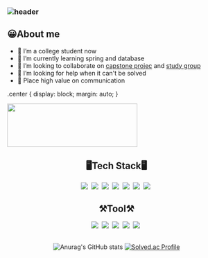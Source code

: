 ### ![header](https://capsule-render.vercel.app/api?type=Waving&text=welcome&color=3CB371&fontColor=ffffff&fontAlignY=35&fontSize=60&height=150)

## 😀About me
- 🔭 I’m a college student now<br>
- 🌱 I’m currently learning spring and database<br>
- 👯 I’m looking to collaborate on [capstone projec](https://www.notion.so/HMAC-message-integrity-SW-ccf379f7db974e1e890d420e00a7aa23) and [study group]()<br>
- 🤔 I’m looking for help when it can't be solved<br>
- 💬 Place high value on communication<br>

.center {
  display: block;
  margin: auto;
}

<img src="https://i.namu.wiki/i/1OgQfusyxvTYr6HcoYzN9NZD1sUG85_8_pKNN9uhCqdAJ8MpedtjeQgvY7MNjzs2PnQ1GvqVDJwaiot8C5ELeQ.webp" width="300" height="100"></right>


<div align="center">
 
## 🖥Tech Stack🖥
<div align="center">
</div>
<img src="https://img.shields.io/badge/JAVA-007396?style=flat&logo=openjdk&logoColor=white"/>&nbsp; <img src="https://img.shields.io/badge/C-A8B9CC?style=flat&logo=c&logoColor=white"/>&nbsp; <img src="https://img.shields.io/badge/C++-00599C?style=flat&logo=cplusplus&logoColor=white"/>&nbsp; <img src="https://img.shields.io/badge/SPRING-6DB33F?style=flat&logo=spring&logoColor=white"/>&nbsp; <img src="https://img.shields.io/badge/SPRINGBOOT-6DB33F?style=flat&logo=springboot&logoColor=white"/>&nbsp;  <img src="https://img.shields.io/badge/LINUX-FCC624?style=flat&logo=linux&logoColor=white"/>&nbsp; <img src="https://img.shields.io/badge/Raspberry Pi-A22846?style=flat&logo=raspberrypi&logoColor=white"/>&nbsp;
<br>
 
## ⚒Tool⚒
<div align="center">
</div>
<img src="https://img.shields.io/badge/Visual studio-5C2D91?style=flat&logo=visualstudio&logoColor=white"/>&nbsp; <img src="https://img.shields.io/badge/Visual studio code-007ACC?style=flat&logo=visualstudiocode&logoColor=white"/>&nbsp; <img src="https://img.shields.io/badge/Eclipse-2C2255?style=flat&logo=eclipseide&logoColor=white"/>&nbsp; <img src="https://img.shields.io/badge/Intellij-000000?style=flat&logo=intellijidea&logoColor=white"/>&nbsp <img src="https://img.shields.io/badge/SQL Server-A22846?style=flat&logo=microsoftsqlserver&logoColor=white"/>&nbsp;

 <br>
 <br>
 
 ![Anurag's GitHub stats](https://github-readme-stats.vercel.app/api?username=Jung-won-seok&show_icons=true&theme=vue)
 [![Solved.ac Profile](http://mazassumnida.wtf/api/v2/generate_badge?boj=ukksj0621)](https://solved.ac/ukksj0621/)
 
<!--
**Jung-won-seok/Jung-won-seok** is a ✨ _special_ ✨ repository because its `README.md` (this file) appears on your GitHub profile.



Here are some ideas to get you started:

- 🔭 I’m currently working on ...
- 🌱 I’m currently learning ...
- 👯 I’m looking to collaborate on ...
- 🤔 I’m looking for help with ...
- 💬 Ask me about ...
- 📫 How to reach me: ...
- 😄 Pronouns: ...
- ⚡ Fun fact: ...
-->
